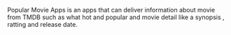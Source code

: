 Popular Movie Apps is an apps that can deliver information about movie from TMDB such as what hot and popular and movie detail like a synopsis , ratting and release date.
